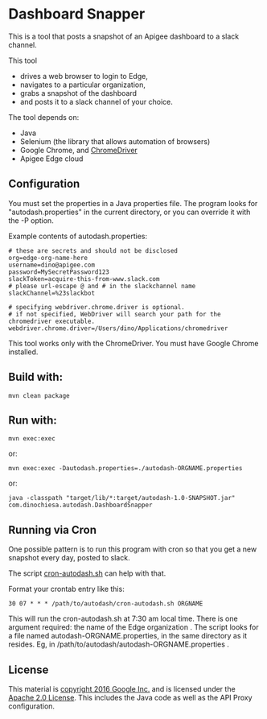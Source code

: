 # Dashboard Snapper

This is a tool that posts a snapshot of an Apigee dashboard to a slack channel. 

This tool 
- drives a web browser to login to Edge,
- navigates to a particular organization,
- grabs a snapshot of the dashboard
- and posts it to a slack channel of your choice.

The tool depends on:

- Java
- Selenium (the library that allows automation of browsers)
- Google Chrome, and [ChromeDriver](https://sites.google.com/a/chromium.org/chromedriver/)
- Apigee Edge cloud


## Configuration

You must set the properties in a Java properties file.
The program looks for "autodash.properties" in the current directory, or you can override it with the -P option.

Example contents of autodash.properties:

```
# these are secrets and should not be disclosed
org=edge-org-name-here
username=dino@apigee.com
password=MySecretPassword123
slackToken=acquire-this-from-www.slack.com
# please url-escape @ and # in the slackchannel name
slackChannel=%23slackbot

# specifying webdriver.chrome.driver is optional.
# if not specified, WebDriver will search your path for the chromedriver executable.
webdriver.chrome.driver=/Users/dino/Applications/chromedriver

```

This tool works only with the ChromeDriver.  You must have Google Chrome installed.


## Build with:

```
mvn clean package

```

## Run with:

```
mvn exec:exec
```

or:

```
mvn exec:exec -Dautodash.properties=./autodash-ORGNAME.properties
```
or:

```
java -classpath "target/lib/*:target/autodash-1.0-SNAPSHOT.jar"  com.dinochiesa.autodash.DashboardSnapper
```



## Running via Cron

One possible pattern is to run this program with cron so that you get a new snapshot every day, posted to slack.

The script [cron-autodash.sh](cron-autodash.sh) can help with that.

Format your crontab entry like this:

```
30 07 * * * /path/to/autodash/cron-autodash.sh ORGNAME
```

This will run the cron-autodash.sh at 7:30 am local time.  There is one argument required: the name of the Edge organization . The script looks for a file named  autodash-ORGNAME.properties, in the same directory as it resides.  Eg, in /path/to/autodash/autodash-ORGNAME.properties .



## License

This material is [copyright 2016 Google Inc.](NOTICE)
and is licensed under the [Apache 2.0 License](LICENSE). This includes the Java code as well as the API Proxy configuration. 

